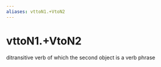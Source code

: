 ```yaml
---
aliases: vttoN1.+VtoN2
---
```

# vttoN1.+VtoN2

ditransitive verb of which the second object is a verb phrase
> 